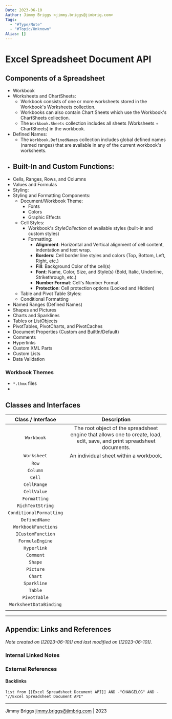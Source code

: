 ```yaml
---
Date: 2023-06-10
Author: Jimmy Briggs <jimmy.briggs@jimbrig.com>
Tags:
  - "#Type/Note"
  - "#Topic/Unknown"
Alias: []
---
```


# Excel Spreadsheet Document API

## Components of a Spreadsheet

- Workbook
- Worksheets and ChartSheets:
	- Workbook consists of one or more worksheets stored in the Workbook's Worksheets collection.
	- Workbooks can also contain Chart Sheets which use the Workbook's ChartSheets collection.
	- The `Workbook.Sheets` collection includes all sheets (Worksheets + ChartSheets) in the workbook. 
- Defined Names:
	- The `Workbook.DefinedNames` collection includes global defined names (named ranges) that are available in any of the current workbook's worksheets.
- Built-In and Custom Functions:
	-  
- Cells, Ranges, Rows, and Columns
- Values and Formulas
- Styling:
- Styling and Formatting Components:
	- Document/Workbook Theme:
		- Fonts
		- Colors
		- Graphic Effects
	- Cell Styles:
		- Workbook's *StyleCollection* of available styles (built-in and custom styles)
		- Formatting:
			- **Alignment**: Horizontal and Vertical alignment of cell content, indentation and text wrap.
			- **Borders**: Cell border line styles and colors (Top, Bottom, Left, Right, etc.)
			- **Fill**: Background Color of the cell(s)
			- **Font**: Name, Color, Size, and Style(s) (Bold, Italic, Underline, Strikethrough, etc.)
			- **Number Format**: Cell's Number Format
			- **Protection**: Cell protection options (Locked and Hidden)
	- Table and Pivot Table Styles:
	- Conditional Formatting
- Named Ranges (Defined Names)
- Shapes and Pictures
- Charts and Sparklines
- Tables or ListObjects
- PivotTables, PivotCharts, and PivotCaches
- Document Properties (Custom and BuiltIn/Default)
- Comments
- Hyperlinks
- Custom XML Parts
- Custom Lists
- Data Validation

### Workbook Themes

- `*.thmx` files
- 

## Classes and Interfaces

|    Class / Interface    |                                                       Description                                                       |
|:-----------------------:|:-----------------------------------------------------------------------------------------------------------------------:|
|       `Workbook`        | The root object of the spreadsheet engine that allows one to create, load, edit, save, and print spreadsheet documents. |
|       `Worksheet`       |                                         An individual sheet within a workbook.                                          |
|          `Row`          |                                                                                                                         |
|        `Column`         |                                                                                                                         |
|         `Cell`          |                                                                                                                         |
|       `CellRange`       |                                                                                                                         |
|       `CellValue`       |                                                                                                                         |
|      `Formatting`       |                                                                                                                         |
|    `RichTextString`     |                                                                                                                         |
| `ConditionalFormatting` |                                                                                                                         |
|      `DefinedName`      |                                                                                                                         |
|   `WorkbookFunctions`   |                                                                                                                         |
|    `ICustomFunction`    |                                                                                                                         |
|     `FormulaEngine`     |                                                                                                                         |
|       `Hyperlink`       |                                                                                                                         |
|        `Comment`        |                                                                                                                         |
|         `Shape`         |                                                                                                                         |
|        `Picture`        |                                                                                                                         |
|         `Chart`         |                                                                                                                         |
|       `Sparkline`       |                                                                                                                         |
|         `Table`         |                                                                                                                         |
|      `PivotTable`       |                                                                                                                         |
| `WorksheetDataBinding`  |                                                                                                                         |
|                         |                                                                                                                         |



***

## Appendix: Links and References

*Note created on [[2023-06-10]] and last modified on [[2023-06-10]].*

### Internal Linked Notes

### External References

#### Backlinks

```dataview
list from [[Excel Spreadsheet Document API]] AND -"CHANGELOG" AND -"//Excel Spreadsheet Document API"
```


***

Jimmy Briggs <jimmy.briggs@jimbrig.com> | 2023

